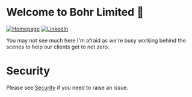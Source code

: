 # Welcome to Bohr Limited 👋

[![Homepage](https://img.shields.io/badge/💻_Website-718967)](https://bohreng.com) [![LinkedIn](https://img.shields.io/badge/Bohr%20Limited-0077B5?logo=LinkedIn)](https://uk.linkedin.com/company/bohr-limited)

You may not see much here I'm afraid as we're busy working behind the scenes to help our clients get to net zero.

# Security
Please see [Security](https://github.com/bohr-uk/.github/?tab=security-ov-file) if you need to raise an issue.